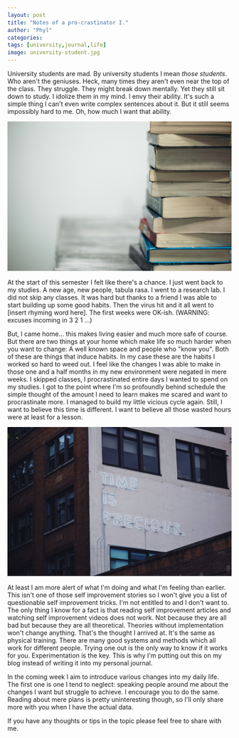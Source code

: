 ```yaml
---
layout: post
title: "Notes of a pro-crastinator I."
author: "Phyl"
categories: 
tags: [university,journal,life]
image: university-student.jpg
---
```


University students are mad. By university students I mean *those students*. Who aren't the geniuses. Heck, many times they aren't even near the top of the class. They struggle. They might break down mentally. Yet they still sit down to study. I idolize them in my mind. I envy their ability. It's such a simple thing I can't even write complex sentences about it. But it still seems impossibly hard to me. Oh, how much I want that ability.

![](../assets/img/textbooks.jpg)

At the start of this semester I felt like there's a chance. I just went back to my studies. A new age, new people, tabula rasa. I went to a research lab. I did not skip any classes. It was hard but thanks to a friend I was able to start building up some good habits. Then the virus hit and it all went to [insert rhyming word here]. The first weeks were OK-ish. (WARNING: excuses incoming in 3 2 1 ...)

But, I came home... this makes living easier and much more safe of course. But there are two things at your home which make life so much harder when you want to change: A well known space and people who "know you". Both of these are things that induce habits. In my case these are the habits I worked so hard to weed out. I feel like the changes I was able to make in those one and a half months in my new environment were negated in mere weeks. I skipped classes, I procrastinated entire days I wanted to spend on my studies. I got to the point where I'm so profoundly behind schedule the simple thought of the amount I need to learn makes me scared and want to procrastinate more. I managed to build my little vicious cycle again. Still, I want to believe this time is different. I want to believe all those wasted hours were at least for a lesson.

![](../assets/img/time-is-precious.jpg)

At least I am more alert of what I'm doing and what I'm feeling than earlier. This isn't one of those self improvement stories so I won't give you a list of questionable self improvement tricks. I'm not entitled to and I don't want to. The only thing I know for a fact is that reading self improvement articles and watching self improvement videos does not work. Not because they are all bad but because they are all theoretical. Theories without implementation won't change anything. That's the thought I arrived at. It's the same as physical training. There are many good systems and methods which all work for different people. Trying one out is the only way to know if it works for you. Experimentation is the key. This is why I'm putting out this on my blog instead of writing it into my personal journal.

In the coming week I aim to introduce various changes into my daily life. The first one is one I tend to neglect: speaking people around me about the changes I want but struggle to achieve. I encourage you to do the same. Reading about mere plans is pretty uninteresting though, so I'll only share more with you when I have the actual data.

If you have any thoughts or tips in the topic please feel free to share with me.